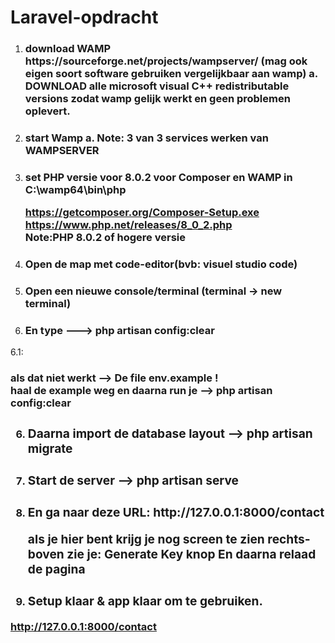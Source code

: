 # Laravel-opdracht

1. <h3>download WAMP https://sourceforge.net/projects/wampserver/ (mag ook eigen soort software gebruiken vergelijkbaar aan wamp)
    a. DOWNLOAD alle microsoft visual C++ redistributable versions zodat wamp gelijk werkt en geen problemen oplevert.

2. <h3>start Wamp
    a. Note: 3 van 3 services werken van WAMPSERVER

3. <h3>set PHP versie voor 8.0.2 voor Composer en WAMP in C:\wamp64\bin\php<br>

    https://getcomposer.org/Composer-Setup.exe
    <br>
    https://www.php.net/releases/8_0_2.php
    <br>
    Note:PHP 8.0.2 of hogere versie

4. <h3>Open de map met code-editor(bvb: visuel studio code)

5. <h3>Open een nieuwe console/terminal (terminal -> new terminal)

6. <h3>En type ---> php artisan config:clear

6.1: <h3>als dat niet werkt --> De file env.example !
<br>
haal de example weg en daarna run je --> php artisan config:clear


6. <h3>Daarna import de database layout --> php artisan migrate

7. <h3>Start de server --> php artisan serve

8. <h3>En ga naar deze URL: http://127.0.0.1:8000/contact

    als je hier bent krijg je nog screen te zien
    rechts-boven zie je: Generate Key knop <klik daarop>
    En daarna relaad de pagina

9. <h3>Setup klaar & app klaar om te gebruiken.<br>
http://127.0.0.1:8000/contact
